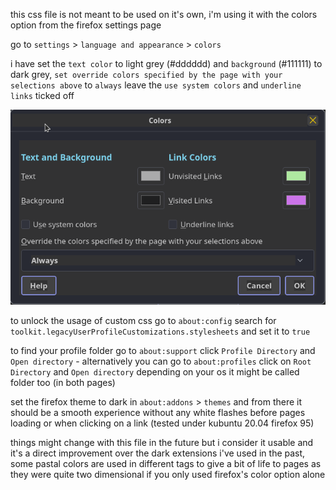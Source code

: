 this css file is not meant to be used on it's own, i'm using it with the colors option from the firefox settings page

go to `settings` > `language and appearance` > `colors`

i have set the `text color` to light grey (#dddddd) and `background` (#111111) to dark grey, `set override colors specified by the page with your selections above` to `always`
leave the `use system colors` and `underline links` ticked off

![colors](colors.png)

to unlock the usage of custom css go to `about:config` search for `toolkit.legacyUserProfileCustomizations.stylesheets` and set it to `true`

to find your profile folder go to `about:support` click `Profile Directory` and `Open directory` - alternatively you can go to `about:profiles` click on `Root Directory` and `Open directory` depending on your os it might be called folder too (in both pages)

set the firefox theme to dark in `about:addons` > `themes` and from there it should be a smooth experience without any white flashes before pages loading or when clicking on a link (tested under kubuntu 20.04 firefox 95)

things might change with this file in the future but i consider it usable and it's a direct improvement over the dark extensions i've used in the past, some pastal colors are used in different tags to give a bit of life to pages as they were quite two dimensional if you only used firefox's color option alone
